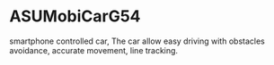 # ASUMobiCarG54
smartphone controlled car, The car allow easy driving with obstacles avoidance, accurate movement, line tracking.
